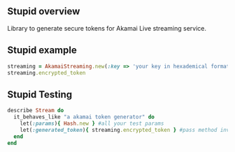 Stupid overview
------------
Library to generate secure tokens for Akamai Live streaming service.

Stupid example
------------
```ruby
streaming = AkamaiStreaming.new(:key => 'your key in hexademical format')
streaming.encrypted_token
```

Stupid Testing
------------
```ruby
describe Stream do
  it_behaves_like "a akamai token generator" do
    let(:params){ Hash.new } #all your test params
    let(:generated_token){ streaming.encrypted_token } #pass method invoking token generator for comparising
  end
end
```
